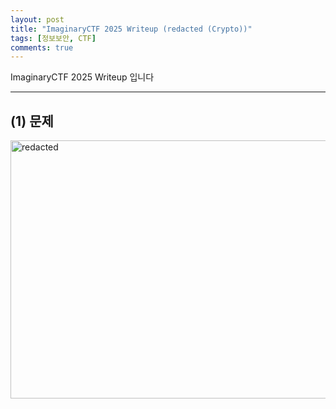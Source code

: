 ```yaml
---
layout: post
title: "ImaginaryCTF 2025 Writeup (redacted (Crypto))"
tags: [정보보안, CTF]
comments: true
---
```


ImaginaryCTF 2025 Writeup 입니다

--- 

## (1) 문제 
<img width="959" height="413" alt="redacted" src="https://github.com/user-attachments/assets/4b4b528a-676b-4b42-8848-a00c8fef562f" />
